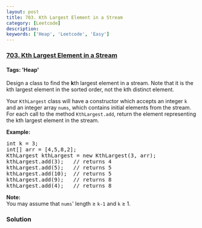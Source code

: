 ```yaml
---
layout: post
title: 703. Kth Largest Element in a Stream
category: [Leetcode]
description: 
keywords: ['Heap', 'Leetcode', 'Easy']
---
```

### [703. Kth Largest Element in a Stream](https://leetcode.com/problems/kth-largest-element-in-a-stream)

#### Tags: 'Heap'

<div class="content__u3I1 question-content__JfgR"><div><p>Design a class to find the <strong>k</strong>th largest element in a stream. Note that it is the kth largest element in the sorted order, not the kth distinct element.</p>
<p>Your <code>KthLargest</code> class will have a constructor which accepts an integer <code>k</code> and an integer array <code>nums</code>, which contains initial elements from the stream. For each call to the method <code>KthLargest.add</code>, return the element representing the kth largest element in the stream.</p>
<p><strong>Example:</strong></p>
<pre>int k = 3;
int[] arr = [4,5,8,2];
KthLargest kthLargest = new KthLargest(3, arr);
kthLargest.add(3);   // returns 4
kthLargest.add(5);   // returns 5
kthLargest.add(10);  // returns 5
kthLargest.add(9);   // returns 8
kthLargest.add(4);   // returns 8
</pre>
<p><strong>Note: </strong><br/>
You may assume that <code>nums</code>' length ≥ <code>k-1</code> and <code>k</code> ≥ 1.</p>
</div></div>

### Solution

